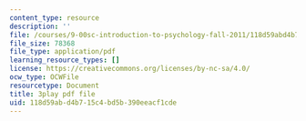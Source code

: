 ```yaml
---
content_type: resource
description: ''
file: /courses/9-00sc-introduction-to-psychology-fall-2011/118d59abd4b715c4bd5b390eeacf1cde_v4ur5mna060.pdf
file_size: 78368
file_type: application/pdf
learning_resource_types: []
license: https://creativecommons.org/licenses/by-nc-sa/4.0/
ocw_type: OCWFile
resourcetype: Document
title: 3play pdf file
uid: 118d59ab-d4b7-15c4-bd5b-390eeacf1cde
---
```

